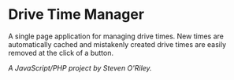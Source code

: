 # Drive Time Manager

A single page application for managing drive times. New times are automatically cached and mistakenly created drive times are easily removed at the click of a button.

*A JavaScript/PHP project by Steven O'Riley.*
